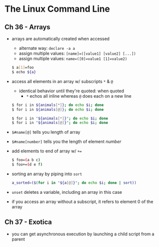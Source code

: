 # The Linux Command Line

## Ch 36 - Arrays

* arrays are automatically created when accessed
  - alternate way: `declare -a a`
  - assign multiple values: `[name]=([value1] [value2] [...])`
  - assign multiple values: `name=([0]=value1 [1]=value2)`

  ```bash
  $ a[1]=foo
  $ echo ${a}
  ```

* access all elements in an array w/ subscripts `*` & `@`
  - identical behavior until they're quoted: when quoted
    + `*` echos all inline whereas `@` does each on a new line
  ```bash
  $ for i in ${animals[*]}; do echo $i; done
  $ for i in ${animals[@]}; do echo $i; done

  $ for i in "${animals[*]}"; do echo $i; done
  $ for i in "${animals[@]}"; do echo $i; done
  ```

* `$#name[@]` tells you length of array

* `$#name[number]` tells you the length of element _number_

* add elements to end of array w/ `+=`
  ```bash
  $ foo=(a b c)
  $ foo+=(d e f)
  ```

* sorting an array by piping into `sort`
  ```bash
  a_sorted=($(for i in "${a[@]}"; do echo $i; done | sort))
  ```

* `unset` deletes a variable, including an array in this case

* if you access an array without a subscript, it refers to element 0 of the array

## Ch 37 - Exotica

* you can get asynchronous execution by launching a child script from a parent
